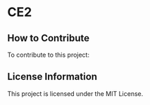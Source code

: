 # CE2
## How to Contribute

To contribute to this project:
## License Information

This project is licensed under the MIT License.

